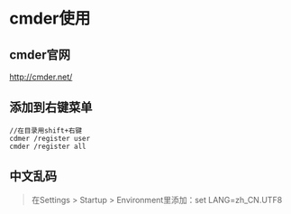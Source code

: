 # cmder使用
## cmder官网
<http://cmder.net/>

## 添加到右键菜单
```
//在目录用shift+右键
cdmer /register user
cmder /register all
```
## 中文乱码
> 在Settings > Startup > Environment里添加：set LANG=zh_CN.UTF8 
